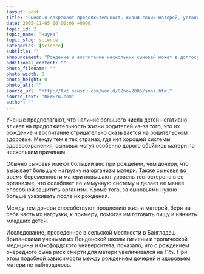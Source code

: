 ```yaml
---
layout: post
title: "Сыновья сокращают продолжительность жизни своих матерей, установили ученые"
date: 2005-11-05 00:00:00 +0000
topic_id: 2
topic_name: "Наука"
topic_slug: science
categories: [science]
subtitle: ""
announcement: "Рождение и воспитание нескольких сыновей может в долгосрочной перспективе иметь плохие последствия для здоровья их матерей. К такому выводу пришли ученые из Великобритании, пишет Daily Telegraph (перевод на сайте Inopressa.ru)."
additional_content: ""
photo_filename: ""
photo_width: 0
photo_height: 0
photo_alt: ""
source_url: "http://txt.newsru.com/world/02nov2005/sons.html"
source_text: "NEWSru.com"
author: ""
---
```

Ученые предполагают, что наличие большого числа детей негативно влияет на продолжительность жизни родителей из-за того, что их рождение и воспитание отрицательно сказывается на родительском здоровье. Между тем в тех странах, где нет хорошей системы здравоохранения, сыновья могут особенно дорого обойтись матери по нескольким причинам.

Обычно сыновья имеют больший вес при рождении, чем дочери, что вызывает большую нагрузку на организм матери. Также сыновья во время беременности матери повышают уровень тестостерона в ее организме, что ослабляет ее иммунную систему и делает ее менее способной защитить организм. Кроме того, за сыновьями нужно больше ухаживать после их рождения.

Между тем дочери способствуют продлению жизни матерей, беря на себя часть их нагрузки, к примеру, помогая им готовить пищу и нянчить младших детей.

Исследование, проведенное в сельской местности в Бангладеш британскими учеными из Лондонской школы гигиены и тропической медицины и Оксфордского университета, показало, что с рождением очередного сына риск смерти для матери увеличивался на 11%. При этом подобной зависимости между рождением дочерей и здоровьем матери не наблюдалось.
